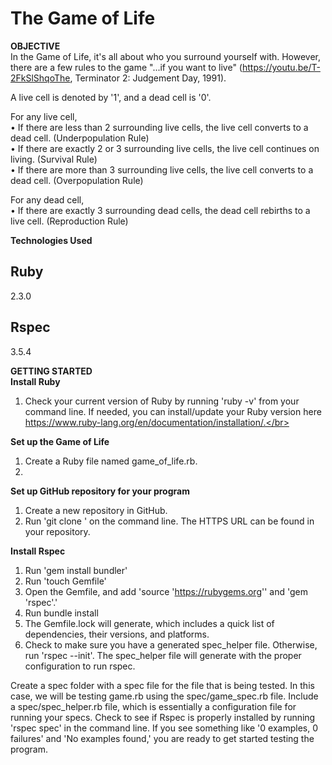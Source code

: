 <h1>The Game of Life</h1>

<strong>OBJECTIVE</strong></br>
In the Game of Life, it's all about who you surround yourself with. However, there are a few rules to the game "...if you want to live" (https://youtu.be/T-2FkSlShqoThe, Terminator 2: Judgement Day, 1991).</br>

A live cell is denoted by '1', and a dead cell is '0'.</br>

For any live cell,</br>
• If there are less than 2 surrounding live cells, the live cell converts to a dead cell. (Underpopulation Rule)</br>
• If there are exactly 2 or 3 surrounding live cells, the live cell continues on living. (Survival Rule)</br>
• If there are more than 3 surrounding live cells, the live cell converts to a dead cell. (Overpopulation Rule)</br>

For any dead cell,</br>
• If there are exactly 3 surrounding dead cells, the dead cell rebirths to a live cell. (Reproduction Rule)</br>




<strong>Technologies Used</strong></br>
<h2>Ruby</h2> 2.3.0</br>
<h2>Rspec</h2> 3.5.4</br>


<strong>GETTING STARTED</strong></br>
<strong>Install Ruby</strong></br>
1. Check your current version of Ruby by running 'ruby -v' from your command line. If needed, you can install/update your Ruby version here https://www.ruby-lang.org/en/documentation/installation/.</br>

<strong>Set up the Game of Life</strong></br>
1. Create a Ruby file named game_of_life.rb.</br>
2. </br>

<strong>Set up GitHub repository for your program</strong></br>
1. Create a new repository in GitHub.</br>
2. Run 'git clone <insert your HTTPS URL>' on the command line. The HTTPS URL can be found in your repository.</br>

<strong>Install Rspec</strong></br>
1. Run 'gem install bundler'</br>
2. Run 'touch Gemfile'</br>
3. Open the Gemfile, and add 'source 'https://rubygems.org'' and 'gem 'rspec'.'</br>
4. Run bundle install</br>
5. The Gemfile.lock will generate, which includes a quick list of dependencies, their versions, and platforms.</br>
6. Check to make sure you have a generated spec_helper file. Otherwise, run 'rspec --init'. The spec_helper file will generate with the proper configuration to run rspec.</br>

Create a spec folder with a spec file for the file that is being tested. In this case, we will be testing game.rb using the spec/game_spec.rb file. Include a spec/spec_helper.rb file, which is essentially a configuration file for running your specs. Check to see if Rspec is properly installed by running 'rspec spec' in the command line. If you see something like '0 examples, 0 failures' and 'No examples found,' you are ready to get started testing the program.</br>
